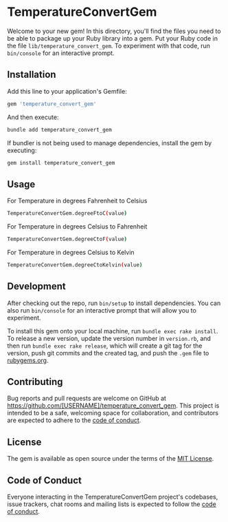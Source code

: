 # TemperatureConvertGem

Welcome to your new gem! In this directory, you'll find the files you need to be able to package up your Ruby library into a gem. Put your Ruby code in the file `lib/temperature_convert_gem`. To experiment with that code, run `bin/console` for an interactive prompt.

## Installation


Add this line to your application's Gemfile:

```bash
gem 'temperature_convert_gem'
```
And then execute:
```bash
bundle add temperature_convert_gem
```

If bundler is not being used to manage dependencies, install the gem by executing:

```bash
gem install temperature_convert_gem
```

## Usage

For Temperature in degrees Fahrenheit to Celsius
```bash
TemperatureConvertGem.degreeFtoC(value)
```
For Temperature in degrees Celsius to Fahrenheit
```bash
TemperatureConvertGem.degreeCtoF(value)
```
For Temperature in degrees Celsius to Kelvin
```bash
TemperatureConvertGem.degreeCtoKelvin(value)
```
## Development

After checking out the repo, run `bin/setup` to install dependencies. You can also run `bin/console` for an interactive prompt that will allow you to experiment.

To install this gem onto your local machine, run `bundle exec rake install`. To release a new version, update the version number in `version.rb`, and then run `bundle exec rake release`, which will create a git tag for the version, push git commits and the created tag, and push the `.gem` file to [rubygems.org](https://rubygems.org).

## Contributing

Bug reports and pull requests are welcome on GitHub at https://github.com/[USERNAME]/temperature_convert_gem. This project is intended to be a safe, welcoming space for collaboration, and contributors are expected to adhere to the [code of conduct](https://github.com/[USERNAME]/temperature_convert_gem/blob/master/CODE_OF_CONDUCT.md).

## License

The gem is available as open source under the terms of the [MIT License](https://opensource.org/licenses/MIT).

## Code of Conduct

Everyone interacting in the TemperatureConvertGem project's codebases, issue trackers, chat rooms and mailing lists is expected to follow the [code of conduct](https://github.com/[USERNAME]/temperature_convert_gem/blob/master/CODE_OF_CONDUCT.md).
